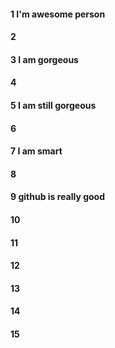 #### 1 I'm awesome person
#### 2
#### 3 I am gorgeous
#### 4
#### 5 I am still gorgeous
#### 6
#### 7 I am smart
#### 8
#### 9 github is really good 
#### 10
#### 11
#### 12
#### 13
#### 14
#### 15